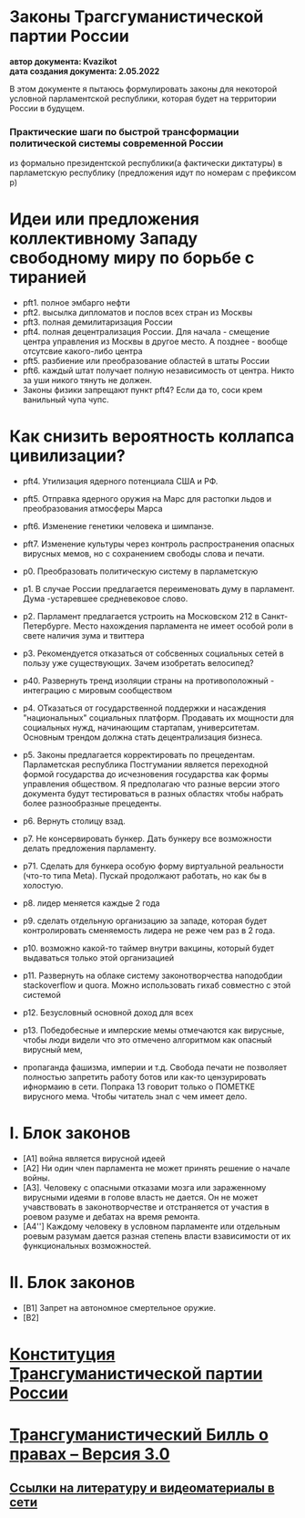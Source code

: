 # Законы Трагсгуманистической партии России
<b>автор документа: Kvazikot</b><br/>
<b>дата создания документа: 2.05.2022</b>

В этом документе я пытаюсь формулировать законы для некоторой условной парламентской республики, которая будет на территории России в будущем.


### Практические шаги по быстрой трансформации политической системы современной России
из формально президентской республики(а фактически диктатуры) в парламетскую республику
(предложения идут по номерам с префиксом p)

# Идеи или предложения коллективному Западу свободному миру по борьбе с тиранией  
* pft1. полное эмбарго нефти
* pft2. высылка дипломатов и послов всех стран из Москвы
* pft3. полная демилитаризация России
* pft4. полная децентрализация России. Для начала - смещение центра управления из Москвы в другое место. А позднее - вообще отсутсвие какого-либо центра
* pft5. разбиение или преобразование областей в штаты России
* pft6. каждый штат получает полную независимость от центра. Никто за уши никого тянуть не должен. 
* Законы физики запрещают пункт pft4? Если да то, соси крем ванильный чупа чупс.

# Как снизить вероятность коллапса цивилизации?
* pft4. Утилизация ядерного потенциала США и РФ. 
* pft5. Отправка ядерного оружия на Марс для растопки льдов и преобразования атмосферы Марса
* pft6. Изменение генетики человека и шимпанзе.
* pft7. Изменение культуры через контроль распространения опасных вирусных мемов, но с сохранением свободы слова и печати.


* p0. Преобразовать политическую систему в парламетскую  
* p1. В случае России предлагается переименовать думу в парламент. Дума -устаревшее средневековое слово.
* p2. Парламент предлагается устроить на Московском 212 в Санкт-Петербурге. Место нахождения парламента не имеет особой роли в свете наличия зума и твиттера
* p3. Рекомендуется отказаться от собсвенных социальных сетей в пользу уже существующих. Зачем изобретать велосипед?
* p40. Развернуть тренд изоляции страны на противоположный - интеграцию с мировым сообществом
* p4. ОТказаться от государственной поддержки и насаждения "национальных" социальных платформ. Продавать их мощности для социальных нужд, начинающим стартапам, университетам. Основным трендом должна стать децентрализация бизнеса. 
* p5. Законы предлагается корректировать по прецедентам.
Парламетская республика Постгумании является переходной формой государства до исчезновения государства как формы управления обществом.
Я предполагаю что разные версии этого документа будут тестироваться в разных областях чтобы набрать более разнообразные прецеденты.
* p6. Вернуть столицу взад.
* p7. Не консервировать бункер. Дать бункеру все возможности делать предложения парламенту.
* p71. Сделать для бункера особую форму виртуальной реальности (что-то типа Meta). Пускай продолжают работать, но как бы в холостую.
* p8. лидер меняется каждые 2 года
* p9. сделать отдельную организацию за западе, которая будет контролировать сменяемость лидера не реже чем раз в 2 года.
* p10. возможно какой-то таймер внутри вакцины, который будет выдаваться только этой организацией
* p11. Развернуть на облаке систему законотворчества наподобдии stackoverflow и quora. Можно использовать гихаб совместно с этой системой
* p12. Безусловный основной доход для всех
* p13. Победобесные и имперские мемы отмечаются как вирусные, чтобы люди видели что это отмечено алгоритмом как опасный вирусный мем, 
* пропаганда фашизма, империи и т.д. Свобода печати не позволяет полностью запретить работу ботов или как-то цензурировать ифнормаию в сети.
Попрака 13 говорит только о ПОМЕТКЕ вирусного мема. Чтобы читатель знал с чем имеет дело.

# I. Блок законов
* [A1] война является вирусной идеей
* [A2] Ни один член парламента не может принять решение о начале войны.
* [A3]. Человеку с опасными отказами мозга или зараженному вирусными идеями в голове власть не дается.
Он не может учавствовать в законотворчестве и отстраняется от участия в роевом разуме и дебатах на время ремонта.
* [A4''] Каждому человеку в условном парламенте или отдельным роевым разумам дается разная степень власти взависимости 
от их функциональных возможностей. 

# II. Блок законов
* [B1] Запрет на автономное смертельное оружие.
* [B2] 

# [Конституция Трансгуманистической партии России](https://github.com/Kvazikot/LawShool/blob/master/%D0%9A%D0%BE%D0%BD%D1%81%D1%82%D0%B8%D1%82%D1%83%D1%86%D0%B8%D1%8F%20%D0%A2%D1%80%D0%B0%D0%BD%D1%81%D0%B3%D1%83%D0%BC%D0%B0%D0%BD%D0%B8%D1%81%D1%82%D0%B8%D1%87%D0%B5%D1%81%D0%BA%D0%BE%D0%B9%20%D0%BF%D0%B0%D1%80%D1%82%D0%B8%D0%B8%20%D0%A0%D0%BE%D1%81%D1%81%D0%B8%D0%B8.MD)

# [Трансгуманистический Билль о правах – Версия 3.0](https://github.com/Kvazikot/LawShool/blob/master/%D0%A2%D1%80%D0%B0%D0%BD%D1%81%D0%B3%D1%83%D0%BC%D0%B0%D0%BD%D0%B8%D1%81%D1%82%D0%B8%D1%87%D0%B5%D1%81%D0%BA%D0%B8%D0%B9%20%D0%91%D0%B8%D0%BB%D0%BB%D1%8C%20%D0%BE%20%D0%BF%D1%80%D0%B0%D0%B2%D0%B0%D1%85%20%E2%80%93%20%D0%92%D0%B5%D1%80%D1%81%D0%B8%D1%8F%203.0.MD#%D1%82%D1%80%D0%B0%D0%BD%D1%81%D0%B3%D1%83%D0%BC%D0%B0%D0%BD%D0%B8%D1%81%D1%82%D0%B8%D1%87%D0%B5%D1%81%D0%BA%D0%B8%D0%B9-%D0%B1%D0%B8%D0%BB%D0%BB%D1%8C-%D0%BE-%D0%BF%D1%80%D0%B0%D0%B2%D0%B0%D1%85--%D0%B2%D0%B5%D1%80%D1%81%D0%B8%D1%8F-30)

## [Ссылки на литературу и видеоматериалы в сети](https://github.com/Kvazikot/LawShool/blob/master/Sources.MD)
